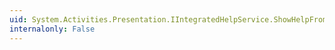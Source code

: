 ```yaml
---
uid: System.Activities.Presentation.IIntegratedHelpService.ShowHelpFromKeyword(System.String)
internalonly: False
---
```

